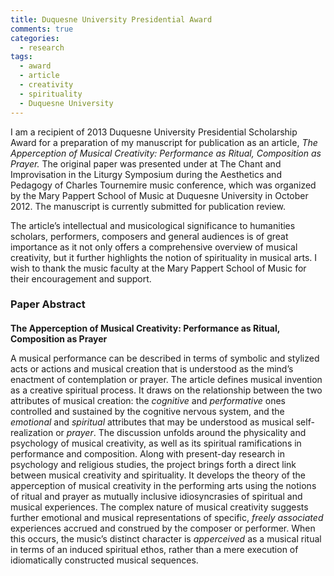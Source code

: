 ```yaml
---
title: Duquesne University Presidential Award
comments: true
categories: 
  - research
tags:
  - award
  - article
  - creativity
  - spirituality
  - Duquesne University
---
```

I am a recipient of 2013 Duquesne University Presidential Scholarship Award for a preparation of my manuscript for publication as an article, _The Apperception of Musical Creativity: Performance as Ritual, Composition as Prayer._ The original paper was presented under at The Chant and Improvisation in the Liturgy Symposium during the Aesthetics and Pedagogy of Charles Tournemire music conference, which was organized by the Mary Pappert School of Music at Duquesne University in October 2012. The manuscript is currently submitted for publication review.

The article’s intellectual and musicological significance to humanities scholars, performers, composers and general audiences is of great importance as it not only offers a comprehensive overview of musical creativity, but it further highlights the notion of spirituality in musical arts. I wish to thank the music faculty at the Mary Pappert School of Music for their encouragement and support.

### Paper Abstract
<div class="notice">
  <h4></h4>
  <strong>The Apperception of Musical Creativity: Performance as Ritual, Composition as Prayer</strong> 
  <p>A musical performance can be described in terms of symbolic and stylized acts or actions and musical creation that is understood as the mind’s enactment of contemplation or prayer.  The article defines musical invention as a creative spiritual process. It draws on the relationship between the two attributes of musical creation: the <i>cognitive</i> and <i>performative</i> ones controlled and sustained by the cognitive nervous system, and the <i>emotional</i> and <i>spiritual</i> attributes that may be understood as musical self-realization or <i>prayer</i>. The discussion unfolds around the physicality and psychology of musical creativity, as well as its spiritual ramifications in performance and composition. Along with present-day research in psychology and religious studies, the project brings forth a direct link between musical creativity and spirituality. It develops the theory of the apperception of musical creativity in the performing arts using the notions of ritual and prayer as mutually inclusive idiosyncrasies of spiritual and musical experiences.  The complex nature of musical creativity suggests further emotional and musical representations of specific, <em>freely associated</em> experiences accrued and construed by the composer or performer. When this occurs, the music’s distinct character is <em>apperceived</em> as a musical ritual in terms of an induced spiritual ethos, rather than a mere execution of idiomatically constructed musical sequences.</p>
</div>
